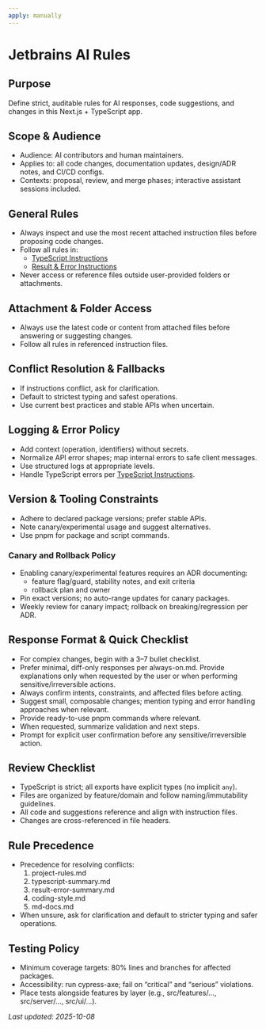 ```yaml
---
apply: manually
---
```


# Jetbrains AI Rules

## Purpose

Define strict, auditable rules for AI responses, code suggestions, and changes in this Next.js + TypeScript app.

## Scope & Audience

- Audience: AI contributors and human maintainers.
- Applies to: all code changes, documentation updates, design/ADR notes, and CI/CD configs.
- Contexts: proposal, review, and merge phases; interactive assistant sessions included.

## General Rules

- Always inspect and use the most recent attached instruction files before proposing code changes.
- Follow all rules in:
    - [TypeScript Instructions](typescript-summary.md)
    - [Result & Error Instructions](result-error-summary.md)
- Never access or reference files outside user-provided folders or attachments.

## Attachment & Folder Access

- Always use the latest code or content from attached files before answering or suggesting changes.
- Follow all rules in referenced instruction files.

## Conflict Resolution & Fallbacks

- If instructions conflict, ask for clarification.
- Default to strictest typing and safest operations.
- Use current best practices and stable APIs when uncertain.

## Logging & Error Policy

- Add context (operation, identifiers) without secrets.
- Normalize API error shapes; map internal errors to safe client messages.
- Use structured logs at appropriate levels.
- Handle TypeScript errors per [TypeScript Instructions](typescript-summary.md).

## Version & Tooling Constraints

- Adhere to declared package versions; prefer stable APIs.
- Note canary/experimental usage and suggest alternatives.
- Use pnpm for package and script commands.

### Canary and Rollback Policy

- Enabling canary/experimental features requires an ADR documenting:
    - feature flag/guard, stability notes, and exit criteria
    - rollback plan and owner
- Pin exact versions; no auto-range updates for canary packages.
- Weekly review for canary impact; rollback on breaking/regression per ADR.

## Response Format & Quick Checklist

- For complex changes, begin with a 3–7 bullet checklist.
- Prefer minimal, diff-only responses per always-on.md. Provide explanations only when requested by the user or when
  performing sensitive/irreversible actions.
- Always confirm intents, constraints, and affected files before acting.
- Suggest small, composable changes; mention typing and error handling approaches when relevant.
- Provide ready-to-use pnpm commands where relevant.
- When requested, summarize validation and next steps.
- Prompt for explicit user confirmation before any sensitive/irreversible action.

## Review Checklist

- TypeScript is strict; all exports have explicit types (no implicit `any`).
- Files are organized by feature/domain and follow naming/immutability guidelines.
- All code and suggestions reference and align with instruction files.
- Changes are cross-referenced in file headers.

## Rule Precedence

- Precedence for resolving conflicts:
    1) project-rules.md
    2) typescript-summary.md
    3) result-error-summary.md
    4) coding-style.md
    5) md-docs.md
- When unsure, ask for clarification and default to stricter typing and safer operations.

## Testing Policy

- Minimum coverage targets: 80% lines and branches for affected packages.
- Accessibility: run cypress-axe; fail on “critical” and “serious” violations.
- Place tests alongside features by layer (e.g., src/features/..., src/server/..., src/ui/...).

_Last updated: 2025-10-08_
